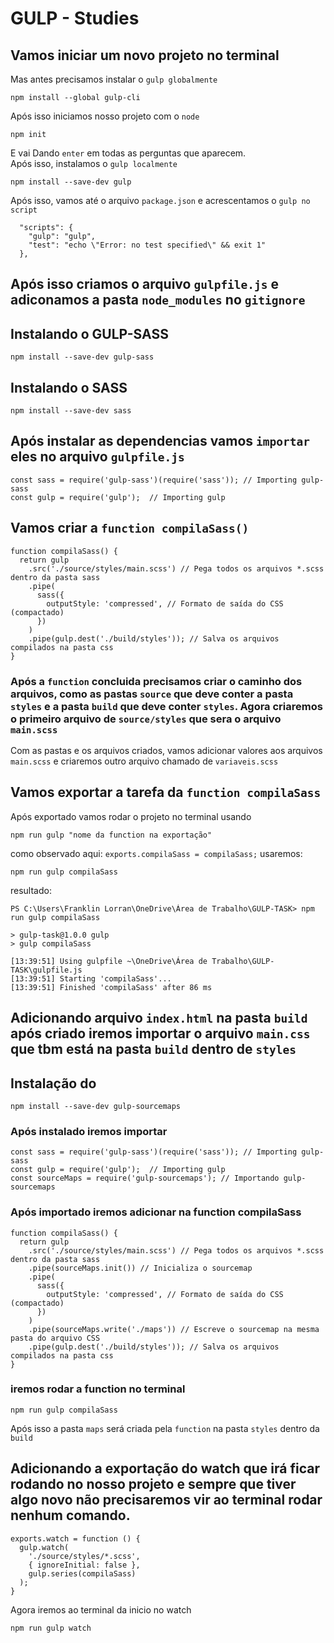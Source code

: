 # GULP - Studies

## Vamos iniciar um novo projeto no terminal

Mas antes precisamos instalar o `gulp globalmente`

```
npm install --global gulp-cli
```

Após isso iniciamos nosso projeto com o `node`

```
npm init
```

E vai Dando `enter` em todas as perguntas que aparecem.  
Após isso, instalamos o `gulp localmente`

```
npm install --save-dev gulp
```

Após isso, vamos até o arquivo `package.json` e acrescentamos o `gulp no script`

```
  "scripts": {
    "gulp": "gulp",
    "test": "echo \"Error: no test specified\" && exit 1"
  },
```

## Após isso criamos o arquivo `gulpfile.js` e adiconamos a pasta `node_modules` no `gitignore`

## Instalando o GULP-SASS

```
npm install --save-dev gulp-sass
```

## Instalando o SASS

```
npm install --save-dev sass
```

## Após instalar as dependencias vamos `importar` eles no arquivo `gulpfile.js`

```
const sass = require('gulp-sass')(require('sass')); // Importing gulp-sass
const gulp = require('gulp');  // Importing gulp
```

## Vamos criar a `function compilaSass()`

```
function compilaSass() {
  return gulp
    .src('./source/styles/main.scss') // Pega todos os arquivos *.scss dentro da pasta sass
    .pipe(
      sass({
        outputStyle: 'compressed', // Formato de saída do CSS (compactado)
      })
    )
    .pipe(gulp.dest('./build/styles')); // Salva os arquivos compilados na pasta css
}
```

### Após a `function` concluida precisamos criar o caminho dos arquivos, como as pastas `source` que deve conter a pasta `styles` e a pasta `build` que deve conter `styles`. Agora criaremos o primeiro arquivo de `source/styles` que sera o arquivo `main.scss`

Com as pastas e os arquivos criados, vamos adicionar valores aos arquivos `main.scss` e criaremos outro arquivo chamado de `variaveis.scss`

## Vamos exportar a tarefa da `function compilaSass`

Após exportado vamos rodar o projeto no terminal usando

```
npm run gulp "nome da function na exportação"
```

como observado aqui: `exports.compilaSass = compilaSass;`
usaremos:

```
npm run gulp compilaSass
```

resultado:

```
PS C:\Users\Franklin Lorran\OneDrive\Área de Trabalho\GULP-TASK> npm run gulp compilaSass

> gulp-task@1.0.0 gulp
> gulp compilaSass

[13:39:51] Using gulpfile ~\OneDrive\Área de Trabalho\GULP-TASK\gulpfile.js
[13:39:51] Starting 'compilaSass'...
[13:39:51] Finished 'compilaSass' after 86 ms
```

## Adicionando arquivo `index.html` na pasta `build` após criado iremos importar o arquivo `main.css` que tbm está na pasta `build` dentro de `styles`

## Instalação do

```
npm install --save-dev gulp-sourcemaps
```

### Após instalado iremos importar

```
const sass = require('gulp-sass')(require('sass')); // Importing gulp-sass
const gulp = require('gulp');  // Importing gulp
const sourceMaps = require('gulp-sourcemaps'); // Importando gulp-sourcemaps
```

### Após importado iremos adicionar na function compilaSass

```
function compilaSass() {
  return gulp
    .src('./source/styles/main.scss') // Pega todos os arquivos *.scss dentro da pasta sass
    .pipe(sourceMaps.init()) // Inicializa o sourcemap
    .pipe(
      sass({
        outputStyle: 'compressed', // Formato de saída do CSS (compactado)
      })
    )
    .pipe(sourceMaps.write('./maps')) // Escreve o sourcemap na mesma pasta do arquivo CSS
    .pipe(gulp.dest('./build/styles')); // Salva os arquivos compilados na pasta css
}
```

### iremos rodar a function no terminal

```
npm run gulp compilaSass
```

Após isso a pasta `maps` será criada pela `function` na pasta ```styles``` dentro da ```build```

## Adicionando a exportação do watch que irá ficar rodando no nosso projeto e sempre que tiver algo novo não precisaremos vir ao terminal rodar nenhum comando.
```
exports.watch = function () {
  gulp.watch(
    './source/styles/*.scss',
    { ignoreInitial: false },
    gulp.series(compilaSass)
  );
}
```

Agora iremos ao terminal da inicio no watch
```
npm run gulp watch
```
